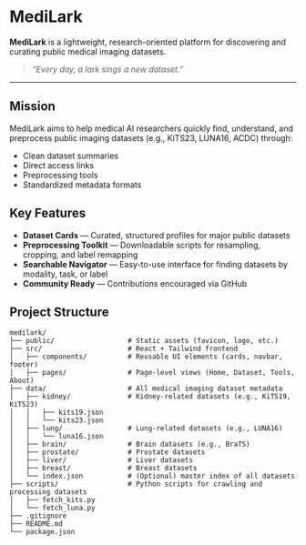 # MediLark

**MediLark** is a lightweight, research-oriented platform for discovering and curating public medical imaging datasets.

> _“Every day, a lark sings a new dataset.”_

---

## Mission

MediLark aims to help medical AI researchers quickly find, understand, and preprocess public imaging datasets (e.g., KiTS23, LUNA16, ACDC) through:

- Clean dataset summaries
- Direct access links
- Preprocessing tools
- Standardized metadata formats


## Key Features

- **Dataset Cards** — Curated, structured profiles for major public datasets
- **Preprocessing Toolkit** — Downloadable scripts for resampling, cropping, and label remapping
- **Searchable Navigator** — Easy-to-use interface for finding datasets by modality, task, or label
- **Community Ready** — Contributions encouraged via GitHub


## Project Structure

```plaintext
medilark/
├── public/                  # Static assets (favicon, logo, etc.)
├── src/                     # React + Tailwind frontend
│   ├── components/          # Reusable UI elements (cards, navbar, footer)
│   ├── pages/               # Page-level views (Home, Dataset, Tools, About)
├── data/                    # All medical imaging dataset metadata
│   ├── kidney/              # Kidney-related datasets (e.g., KiTS19, KiTS23)
│   │   ├── kits19.json
│   │   └── kits23.json
│   ├── lung/                # Lung-related datasets (e.g., LUNA16)
│   │   └── luna16.json
│   ├── brain/               # Brain datasets (e.g., BraTS)
│   ├── prostate/            # Prostate datasets
│   ├── liver/               # Liver datasets
│   ├── breast/              # Breast datasets
│   └── index.json           # (Optional) master index of all datasets
├── scripts/                 # Python scripts for crawling and processing datasets
│   ├── fetch_kits.py
│   └── fetch_luna.py
├── .gitignore
├── README.md
└── package.json

